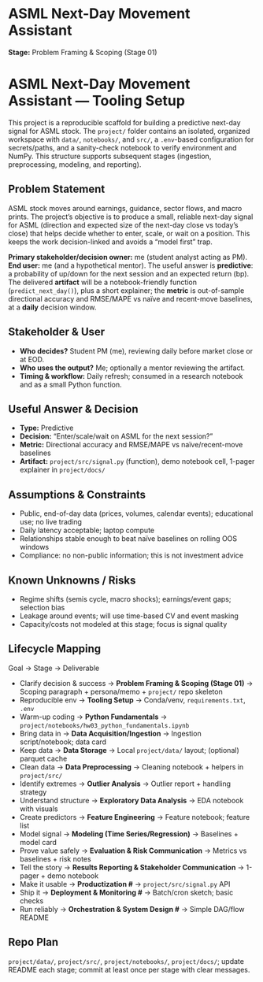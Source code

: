 # ASML Next-Day Movement Assistant

**Stage:** Problem Framing & Scoping (Stage 01)


# ASML Next-Day Movement Assistant — Tooling Setup

This project is a reproducible scaffold for building a predictive next-day signal for ASML stock. The `project/` folder contains an isolated, organized workspace with `data/`, `notebooks/`, and `src/`, a `.env`-based configuration for secrets/paths, and a sanity-check notebook to verify environment and NumPy. This structure supports subsequent stages (ingestion, preprocessing, modeling, and reporting).

## Problem Statement

ASML stock moves around earnings, guidance, sector flows, and macro prints. The project’s objective is to produce a small, reliable next-day signal for ASML (direction and expected size of the next-day close vs today’s close) that helps decide whether to enter, scale, or wait on a position. This keeps the work decision-linked and avoids a “model first” trap.

**Primary stakeholder/decision owner:** me (student analyst acting as PM). **End user:** me (and a hypothetical mentor). The useful answer is **predictive**: a probability of up/down for the next session and an expected return (bp). The delivered **artifact** will be a notebook-friendly function (`predict_next_day()`), plus a short explainer; the **metric** is out-of-sample directional accuracy and RMSE/MAPE vs naïve and recent-move baselines, at a **daily** decision window.

## Stakeholder & User

- **Who decides?** Student PM (me), reviewing daily before market close or at EOD.
- **Who uses the output?** Me; optionally a mentor reviewing the artifact.
- **Timing & workflow:** Daily refresh; consumed in a research notebook and as a small Python function.

## Useful Answer & Decision

- **Type:** Predictive
- **Decision:** “Enter/scale/wait on ASML for the next session?”
- **Metric:** Directional accuracy and RMSE/MAPE vs naïve/recent-move baselines
- **Artifact:** `project/src/signal.py` (function), demo notebook cell, 1-pager explainer in `project/docs/`

## Assumptions & Constraints

- Public, end-of-day data (prices, volumes, calendar events); educational use; no live trading
- Daily latency acceptable; laptop compute
- Relationships stable enough to beat naïve baselines on rolling OOS windows
- Compliance: no non-public information; this is not investment advice

## Known Unknowns / Risks

- Regime shifts (semis cycle, macro shocks); earnings/event gaps; selection bias
- Leakage around events; will use time-based CV and event masking
- Capacity/costs not modeled at this stage; focus is signal quality

## Lifecycle Mapping

Goal → Stage → Deliverable

- Clarify decision & success → **Problem Framing & Scoping (Stage 01)** → Scoping paragraph + persona/memo + `project/` repo skeleton
- Reproducible env → **Tooling Setup** → Conda/venv, `requirements.txt`, `.env`
- Warm-up coding → **Python Fundamentals** → `project/notebooks/hw03_python_fundamentals.ipynb`
- Bring data in → **Data Acquisition/Ingestion** → Ingestion script/notebook; data card
- Keep data → **Data Storage** → Local `project/data/` layout; (optional) parquet cache
- Clean data → **Data Preprocessing** → Cleaning notebook + helpers in `project/src/`
- Identify extremes → **Outlier Analysis** → Outlier report + handling strategy
- Understand structure → **Exploratory Data Analysis** → EDA notebook with visuals
- Create predictors → **Feature Engineering** → Feature notebook; feature list
- Model signal → **Modeling (Time Series/Regression)** → Baselines + model card
- Prove value safely → **Evaluation & Risk Communication** → Metrics vs baselines + risk notes
- Tell the story → **Results Reporting & Stakeholder Communication** → 1-pager + demo notebook
- Make it usable → **Productization #** → `project/src/signal.py` API
- Ship it → **Deployment & Monitoring #** → Batch/cron sketch; basic checks
- Run reliably → **Orchestration & System Design #** → Simple DAG/flow README

## Repo Plan

`project/data/`, `project/src/`, `project/notebooks/`, `project/docs/`; update README each stage; commit at least once per stage with clear messages.
